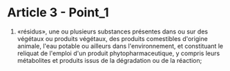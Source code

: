 # Article 3 - Point_1

1) «résidus», une ou plusieurs substances présentes dans ou sur des végétaux ou produits végétaux, des produits comestibles d'origine animale, l'eau potable ou ailleurs dans l'environnement, et constituant le reliquat de l'emploi d'un produit phytopharmaceutique, y compris leurs métabolites et produits issus de la dégradation ou de la réaction;

